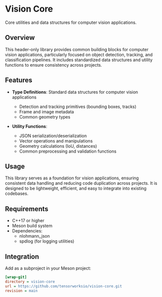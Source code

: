 # Vision Core

Core utilities and data structures for computer vision applications.

## Overview
This header-only library provides common building blocks for computer vision applications, particularly focused on object detection, tracking, and classification pipelines. It includes standardized data structures and utility functions to ensure consistency across projects.

## Features
- **Type Definitions**: Standard data structures for computer vision applications
  - Detection and tracking primitives (bounding boxes, tracks)
  - Frame and image metadata
  - Common geometry types

- **Utility Functions**: 
  - JSON serialization/deserialization
  - Vector operations and manipulations
  - Geometry calculations (IoU, distances)
  - Common preprocessing and validation functions

## Usage
This library serves as a foundation for vision applications, ensuring consistent data handling and reducing code duplication across projects. It is designed to be lightweight, efficient, and easy to integrate into existing codebases.

## Requirements
- C++17 or higher
- Meson build system
- Dependencies:
  - nlohmann_json
  - spdlog (for logging utilities)

## Integration
Add as a subproject in your Meson project:
```ini
[wrap-git]
directory = vision-core
url = https://github.com/tensorworksio/vision-core.git
revision = main